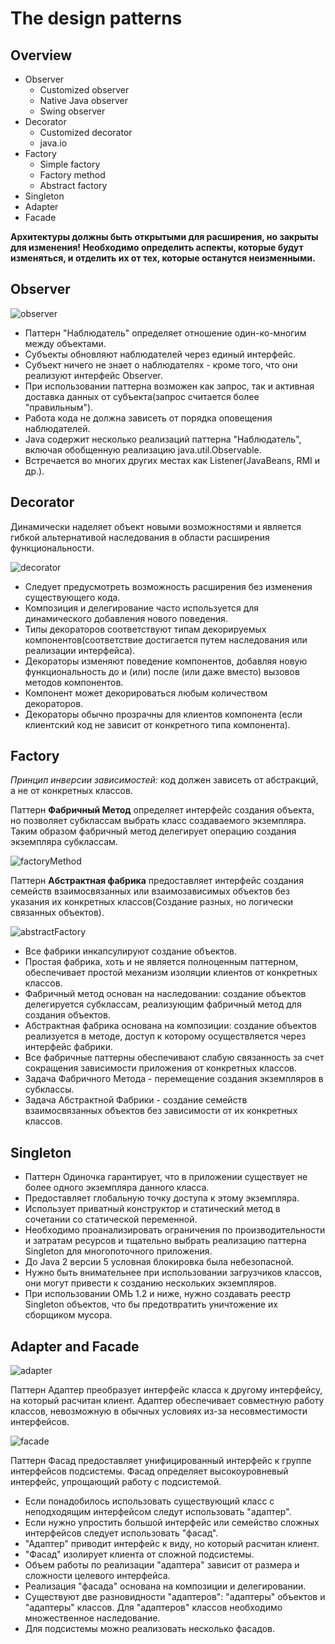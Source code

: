 # The design patterns
## Overview

* Observer
    * Customized observer
    * Native Java observer
    * Swing observer
* Decorator
    - Customized decorator 
    - java.io
* Factory
    - Simple factory
    - Factory method
    - Abstract factory
* Singleton
* Adapter
* Facade

__Архитектуры должны быть открытыми для расширения, но закрыты для изменения! Необходимо определить аспекты, которые будут изменяться, и отделить их от тех, которые останутся неизменными.__

## Observer

![observer](/src/img/Observer.jpeg)

* Паттерн "Наблюдатель" определяет отношение один-ко-многим между объектами.
* Субъекты обновляют наблюдателей через единый интерфейс.
* Субъект ничего не знает о наблюдателях - кроме того, что они реализуют интерфейс Observer.
* При использовании паттерна возможен как запрос, так и активная доставка данных от субъекта(запрос считается более "правильным").
* Работа кода не должна зависеть от порядка оповещения наблюдателей.
* Java содержит несколько реализаций паттерна "Наблюдатель", включая обобщенную реализацию java.util.Observable.
* Встречается во многих других местах как Listener(JavaBeans, RMI и др.).

## Decorator

Динамически наделяет объект новыми возможностями и является гибкой альтернативой наследования в области расширения функциональности.

![decorator](/src/img/Decorator.jpeg)

* Следует предусмотреть возможность расширения без изменения существующего кода.
* Композиция и делегирование часто используется для динамического добавления нового поведения.
* Типы декораторов соответствуют типам декорируемых компонентов(соответствие достигается путем наследования или реализации интерфейса).
* Декораторы изменяют поведение компонентов, добавляя новую функциональность до и (или) после (или даже вместо) вызовов методов компонентов.
* Компонент может декорироваться любым количеством декораторов.
* Декораторы обычно прозрачны для клиентов компонента (если клиентский код не зависит от конкретного типа компонента).

## Factory

_Принцип инверсии зависимостей:_ код должен зависеть от абстракций, а не от конкретных классов.

Паттерн __Фабричный Метод__ определяет интерфейс создания объекта, но позволяет субклассам выбрать класс создаваемого экземпляра. Таким образом фабричный метод делегирует операцию создания экземпляра субклассам.

![factoryMethod](/src/img/FactoryMethod.jpeg)

Паттерн __Абстрактная фабрика__ предоставляет интерфейс создания семейств взаимосвязанных или взаимозависимых объектов без указания их конкретных классов(Создание разных, но логически связанных объектов).

![abstractFactory](/src/img/AbstractFactory.jpeg)

* Все фабрики инкапсулируют создание объектов.
* Простая фабрика, хоть и не является полноценным паттерном, обеспечивает простой механизм изоляции клиентов от конкретных классов.
* Фабричный метод основан на наследовании: создание объектов делегируется субклассам, реализующим фабричный метод для создания объектов.
* Абстрактная фабрика основана на композиции: создание объектов реализуется в методе, доступ к которому осуществляется через интерфейс фабрики.
* Все фабричные паттерны обеспечивают слабую связанность за счет сокращения зависимости приложения от конкретных классов.
* Задача Фабричного Метода - перемещение создания экземпляров в субклассы.
* Задача Абстрактной Фабрики - создание семейств взаимосвязанных объектов без зависимости от их конкретных классов.

## Singleton

* Паттерн Одиночка гарантирует, что в приложении существует не более одного экземпляра данного класса.
* Предоставляет глобальную точку доступа к этому экземпляра.
* Использует приватный конструктор и статический метод в сочетании со статической переменной.
* Необходимо проанализировать ограничения по производительности и затратам ресурсов и тщательно выбрать реализацию паттерна Singleton для многопоточного приложения.
* До Java 2 версии 5 условная блокировка была небезопасной.
* Нужно быть внимательнее при использовании загрузчиков классов, они могут привести к созданию нескольких экземпляров.
* При использовании ОМЬ 1.2 и ниже, нужно создавать реестр Singleton объектов, что бы предотвратить уничтожение их сборщиком мусора.

## Adapter and Facade

![adapter](/src/img/Adapter.jpeg)

Паттерн Адаптер преобразует интерфейс класса к другому интерфейсу, на который расчитан клиент. Адаптер обеспечивает совместную работу классов, невозможную в обычных условиях из-за несовместимости интерфейсов.

![facade](/src/img/Facade.jpeg)

Паттерн Фасад предоставляет унифицированный интерфейс к группе интерфейсов подсистемы. Фасад определяет высокоуровневый интерфейс, упрощающий работу с подсистемой.

* Если понадобилось использовать существующий класс с неподходящим интерфейсом следут использовать "адаптер".
* Если нужно упростить большой интерфейс или семейство сложных интерфейсов следует использовать "фасад".
* "Адаптер" приводит интерфейс к виду, но который расчитан клиент.
* "Фасад" изолирует клиента от сложной подсистемы.
* Объем работы по реализации "адаптера" зависит от размера и сложности целевого интерфейса.
* Реализация "фасада" основана на композиции и делегировании.
* Существуют две разновидности "адаптеров": "адаптеры" объектов и "адаптеры" классов. Для "адаптеров" классов необходимо множественное наследование.
* Для подсистемы можно реализовать несколько фасадов.